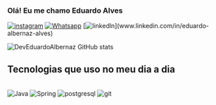 
### Olá! Eu me chamo Eduardo Alves

[![instagram](https://img.shields.io/badge/Instagram-E4405F?style=for-the-badge&logo=instagram&logoColor=white)](https://www.instagram.com/eduh_ai/)
[![Whatsapp](https://img.shields.io/badge/WhatsApp-25D366?style=for-the-badge&logo=whatsapp&logoColor=white)](https://wa.me/5551982077449)
[![linkedln]([https://img.shields.io/badge/WhatsApp-25D366?style=for-the-badge&logo=whatsapp&logoColor=white](https://img.shields.io/badge/LinkedIn-0077B5?style=for-the-badge&logo=linkedin&logoColor=white))](www.linkedin.com/in/eduardo-albernaz-alves)

![DevEduardoAlbernaz GitHub stats](https://github-readme-stats.vercel.app/api?username=DevEduardoAlbernaz&show_icons=true&theme=dracula)

## Tecnologias que uso no meu dia a dia
<div>
<br/>
<img alt="Java" src="https://img.shields.io/badge/Java-ED8B00?style=for-the-badge&logo=openjdk&logoColor=white">
<img alt="Spring" src="https://img.shields.io/badge/Spring-6DB33F?style=for-the-badge&logo=spring&logoColor=white">
<img alt="postgresql" src="https://img.shields.io/badge/PostgreSQL-316192?style=for-the-badge&logo=postgresql&logoColor=white">
<img alt="git" src="https://img.shields.io/badge/GIT-E44C30?style=for-the-badge&logo=git&logoColor=white">
</div>
